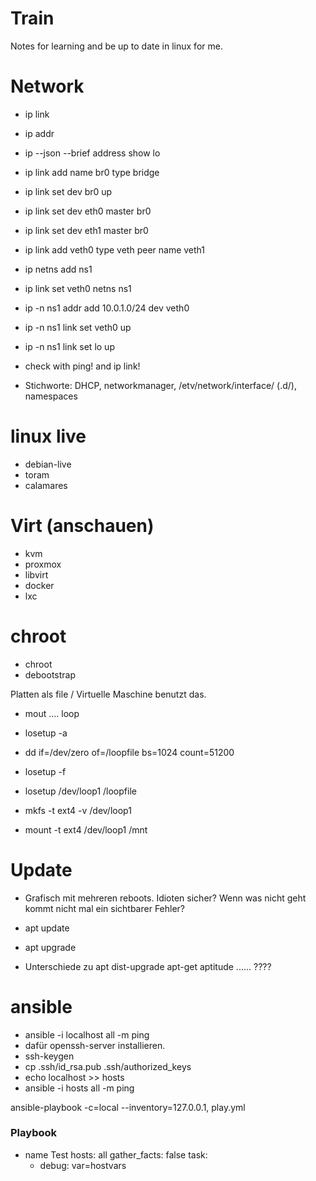 # Train

Notes for learning and be up to date in linux for me.

# Network 
* ip link
* ip addr
* ip --json --brief address show lo

* ip link add name br0 type bridge
* ip link set dev br0 up
* ip link set dev eth0 master br0
* ip link set dev eth1 master br0

* ip link add veth0 type veth peer name veth1
* ip netns add ns1
* ip link set veth0 netns ns1
* ip -n ns1 addr add 10.0.1.0/24 dev veth0
* ip -n ns1 link set veth0 up
* ip -n ns1 link set lo up 
* check with ping! and ip link!

* Stichworte: DHCP, networkmanager, /etv/network/interface/ (.d/), namespaces

# linux live
* debian-live
* toram
* calamares

# Virt (anschauen)
* kvm
* proxmox
* libvirt
* docker
* lxc

# chroot
* chroot 
* debootstrap

Platten als file / Virtuelle Maschine benutzt das.
* mout .... loop
* losetup -a

* dd if=/dev/zero of=/loopfile bs=1024 count=51200
* losetup -f
* losetup /dev/loop1 /loopfile

* mkfs -t ext4 -v /dev/loop1
* mount -t ext4 /dev/loop1 /mnt

# Update
* Grafisch mit mehreren reboots. Idioten sicher? Wenn was nicht geht kommt nicht mal ein sichtbarer Fehler? 
* apt update
* apt upgrade

* Unterschiede zu apt dist-upgrade apt-get aptitude ...... ????

# ansible

* ansible -i localhost all -m ping
* dafür openssh-server installieren.
* ssh-keygen
* cp .ssh/id_rsa.pub .ssh/authorized_keys
* echo localhost >> hosts
* ansible -i hosts all -m ping
  
ansible-playbook -c=local --inventory=127.0.0.1, play.yml 

### Playbook
- name Test
  hosts: all
  gather_facts: false
  task:
    - debug: var=hostvars
